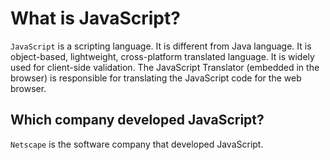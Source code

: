 #  What is JavaScript?

`JavaScript` is a scripting language. It is different from Java language. It is object-based, lightweight, cross-platform translated language. It is widely used for client-side validation. The JavaScript Translator (embedded in the browser) is responsible for translating the JavaScript code for the web browser.


## Which company developed JavaScript?

`Netscape` is the software company that developed JavaScript.